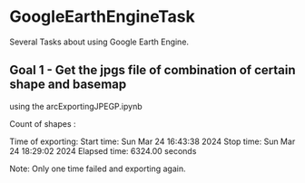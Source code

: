 # GoogleEarthEngineTask
Several Tasks about using Google Earth Engine.

## Goal 1 - Get the jpgs file of combination of certain shape and basemap

using the arcExportingJPEGP.ipynb 

Count of shapes :

Time of exporting:
Start time: Sun Mar 24 16:43:38 2024
Stop time: Sun Mar 24 18:29:02 2024
Elapsed time: 6324.00 seconds

Note:
Only one time failed and exporting again.
